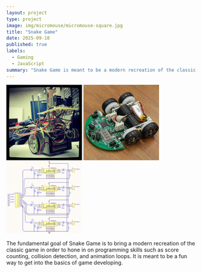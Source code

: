 ```yaml
---
layout: project
type: project
image: img/micromouse/micromouse-square.jpg
title: "Snake Game"
date: 2025-09-10
published: true
labels:
  - Gaming
  - JavaScript
summary: "Snake Game is meant to be a modern recreation of the classic Snake Game made on Javascript. To control the snake, it uses the 4 arrow keys to move, and if it hits a wall or itself, the game is over."
---
```


<div class="text-center p-4">
  <img width="200px" src="../img/micromouse/micromouse-robot.png" class="img-thumbnail" >
  <img width="200px" src="../img/micromouse/micromouse-robot-2.jpg" class="img-thumbnail" >
  <img width="200px" src="../img/micromouse/micromouse-circuit.png" class="img-thumbnail" >
</div>

The fundamental goal of Snake Game is to bring a modern recreation of the classic game in order to hone in on programming skills such as score counting, collision detection, and animation loops. It is meant to be a fun way to get into the basics of game developing.
